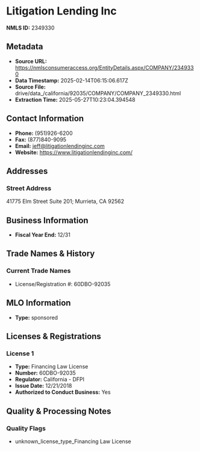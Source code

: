# Litigation Lending Inc

**NMLS ID:** 2349330

## Metadata
- **Source URL:** https://nmlsconsumeraccess.org/EntityDetails.aspx/COMPANY/2349330
- **Data Timestamp:** 2025-02-14T06:15:06.617Z
- **Source File:** drive/data_/california/92035/COMPANY/COMPANY_2349330.html
- **Extraction Time:** 2025-05-27T10:23:04.394548

## Contact Information
- **Phone:** (951)926-6200
- **Fax:** (877)840-9095
- **Email:** jeff@litigationlendinginc.com
- **Website:** https://www.litigationlendinginc.com/

## Addresses
### Street Address
41775 Elm Street Suite 201; Murrieta, CA 92562

## Business Information
- **Fiscal Year End:** 12/31

## Trade Names & History
### Current Trade Names
- License/Registration #: 60DBO-92035

## MLO Information
- **Type:** sponsored

## Licenses & Registrations

### License 1
- **Type:** Financing Law License
- **Number:** 60DBO-92035
- **Regulator:** California - DFPI
- **Issue Date:** 12/21/2018
- **Authorized to Conduct Business:** Yes

## Quality & Processing Notes
### Quality Flags
- unknown_license_type_Financing Law License
